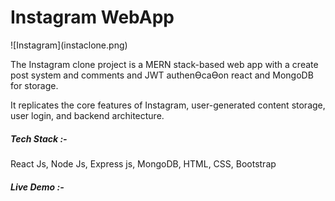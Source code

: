 
<h1>Instagram WebApp</h1>
![Instagram](instaclone.png)
<p>The Instagram clone project is a MERN stack-based web app with a create post system and comments and JWT
authenƟcaƟon react and MongoDB for storage.</p>
<p>It replicates the core features of Instagram, user-generated content storage, user login, and backend architecture.</p>
<h5>Tech Stack :- </h5>
<p>React Js, Node Js, Express js, MongoDB, HTML, CSS, Bootstrap</p>
<h5>Live Demo :- <a href=""> </a></h5>
